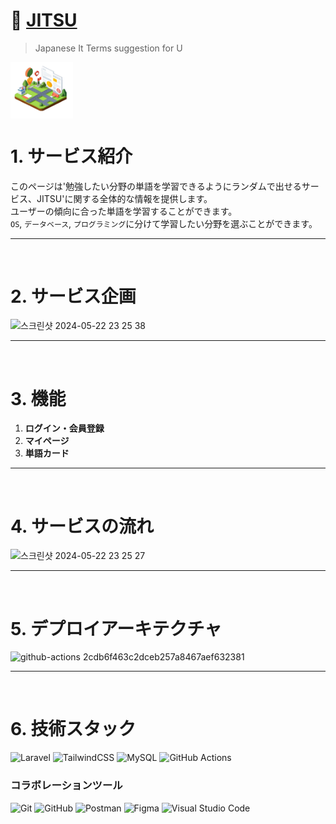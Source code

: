 # 🏯 [JITSU](https://port-9000-project-jitsu-deployment-repo-jvpb2mlogpt1ym.sel5.cloudtype.app/)
> Japanese It Terms suggestion for U

<div align="center" style="display:flex;">
    <img src="public/images/logo.png" width="100" alt="logo"/>
</div>

# 1. サービス紹介
このページは'勉強したい分野の単語を学習できるようにランダムで出せるサービス、JITSU'に関する全体的な情報を提供します。  
ユーザーの傾向に合った単語を学習することができます。  
`OS`, `データベース`, `プログラミング`に分けて学習したい分野を選ぶことができます。

---
<br>

# 2. サービス企画

<img width="1393" alt="스크린샷 2024-05-22 23 25 38" src="https://github.com/yuminn-k/project_JITSU-deployment-repo/assets/55650732/138a22e6-45eb-4650-bfd0-842ed7b73d16">

---
<br>

# 3. 機能
1. **ログイン・会員登録**
2. **マイページ**
3. **単語カード**
  
---
<br>

# 4. サービスの流れ

<img width="919" alt="스크린샷 2024-05-22 23 25 27" src="https://github.com/yuminn-k/project_JITSU-deployment-repo/assets/55650732/755a142a-83aa-40ea-9c3b-a55fbf80206f">

---
<br>

# 5. デプロイアーキテクチャ

![github-actions 2cdb6f463c2dceb257a8467aef632381](https://github.com/yuminn-k/project_JITSU-deployment-repo/assets/55650732/46d15d16-bd2c-4357-8c7f-dbc925711e35)

---
<br>

# 6. 技術スタック
![Laravel](https://img.shields.io/badge/laravel-%23FF2D20.svg?style=for-the-badge&logo=laravel&logoColor=white)
![TailwindCSS](https://img.shields.io/badge/tailwindcss-%2338B2AC.svg?style=for-the-badge&logo=tailwind-css&logoColor=white)
![MySQL](https://img.shields.io/badge/mysql-%2300f.svg?style=for-the-badge&logo=mysql&logoColor=white)
![GitHub Actions](https://img.shields.io/badge/github%20actions-%232671E5.svg?style=for-the-badge&logo=githubactions&logoColor=white)

### コラボレーションツール
![Git](https://img.shields.io/badge/git-%23F05033.svg?style=for-the-badge&logo=git&logoColor=white)
![GitHub](https://img.shields.io/badge/github-%23121011.svg?style=for-the-badge&logo=github&logoColor=white)
![Postman](https://img.shields.io/badge/Postman-FF6C37?style=for-the-badge&logo=postman&logoColor=white)
![Figma](https://img.shields.io/badge/figma-%23F24E1E.svg?style=for-the-badge&logo=figma&logoColor=white)
![Visual Studio Code](https://img.shields.io/badge/Visual%20Studio%20Code-0078d7.svg?style=for-the-badge&logo=visual-studio-code&logoColor=white)
